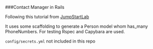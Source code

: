 ###Contact Manager in Rails

Following this tutorial from [JumpStartLab]

It uses some scaffolding to generate a Person model whom has_many PhoneNumbers.
For testing Rspec and Capybara are used.

```config/secrets.yml``` not included in this repo

[JumpStartLab]:http://tutorials.jumpstartlab.com/projects/contact_manager.html

